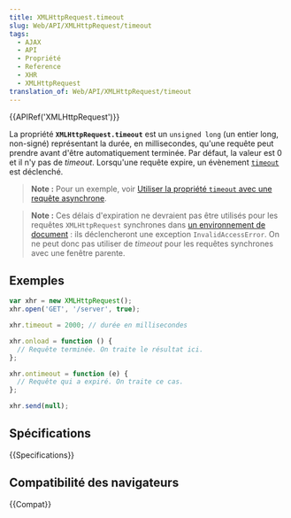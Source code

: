 ```yaml
---
title: XMLHttpRequest.timeout
slug: Web/API/XMLHttpRequest/timeout
tags:
  - AJAX
  - API
  - Propriété
  - Reference
  - XHR
  - XMLHttpRequest
translation_of: Web/API/XMLHttpRequest/timeout
---
```

{{APIRef('XMLHttpRequest')}}

La propriété **`XMLHttpRequest.timeout`** est un `unsigned long` (un entier long, non-signé) représentant la durée, en millisecondes, qu'une requête peut prendre avant d'être automatiquement terminée. Par défaut, la valeur est 0 et il n'y pas de _timeout_. Lorsqu'une requête expire, un évènement [`timeout`](/fr/docs/Web/API/XMLHttpRequest/timeout_event) est déclenché.

> **Note :** Pour un exemple, voir [Utiliser la propriété `timeout` avec une requête asynchrone](/fr/docs/Web/API/XMLHttpRequest/Synchronous_and_Asynchronous_Requests#Example_using_a_timeout).

> **Note :** Ces délais d'expiration ne devraient pas être utilisés pour les requêtes `XMLHttpRequest` synchrones dans [un environnement de document](/fr/docs/Glossaire/Environnement_de_document) : ils déclencheront une exception `InvalidAccessError`. On ne peut donc pas utiliser de _timeout_ pour les requêtes synchrones avec une fenêtre parente.

## Exemples

```js
var xhr = new XMLHttpRequest();
xhr.open('GET', '/server', true);

xhr.timeout = 2000; // durée en millisecondes

xhr.onload = function () {
  // Requête terminée. On traite le résultat ici.
};

xhr.ontimeout = function (e) {
  // Requête qui a expiré. On traite ce cas.
};

xhr.send(null);
```

## Spécifications

{{Specifications}}

## Compatibilité des navigateurs

{{Compat}}
